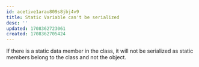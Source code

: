 ```yaml
---
id: acetive1arau809s8jbj4v9
title: Static Variable can't be serialized
desc: ''
updated: 1708362723061
created: 1708362705424
---
```


If there is a static data member in the class, it will not be serialized as static members belong to the class and not the object.